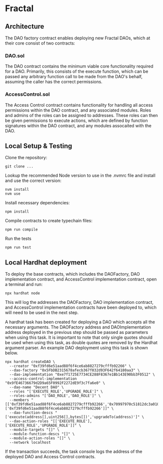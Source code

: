 # Fractal

## Architecture

The DAO factory contract enables deploying new Fractal DAOs, which at their core consist of two contracts:


### DAO.sol

The DAO contract contains the minimum viable core functionality required for a DAO. Primarily, this consists of the execute function, which can be passed any arbitrary function call to be made from the DAO's behalf, assuming the caller has the correct permissions.


### AccessControl.sol

The Access Control contract contains functionality for handling all access permissions within the DAO contract, and any associated modules. Roles and admins of the roles can be assigned to addresses. These roles can then be given permissions to execute actions, which are defined by function signatures within the DAO contract, and any modules assocaited with the DAO.

## Local Setup & Testing

Clone the repository:
```shell
git clone ...
```

Lookup the recommended Node version to use in the .nvmrc file and install and use the correct version:
```shell
nvm install 
nvm use
```

Install necessary dependencies:
```shell
npm install
```

Compile contracts to create typechain files:
```shell
npm run compile
```

Run the tests
```shell
npm run test
```

## Local Hardhat deployment

To deploy the base contracts, which includes the DAOFactory, DAO implementation contract, and AccessControl implementation contract, open a terminal and run:
```shell
npx hardhat node
```
This will log the addresses the DAOFactory, DAO implementation contract, and AccessControl implementation contracts have been deployed to, which will need to be used in the next step.

A hardhat task has been created for deploying a DAO which accepts all the necessary arguments.
The DAOFactory address and DAOImplementation address deployed in the previous step should be passed as parameters when using this task. 
It is important to note that only single quotes should be used when using this task, as double quotes are removed by the Hardhat argument parser. An example DAO deployment using this task is shown below.

```shell
npx hardhat createDAO \
  --creator "0xf39fd6e51aad88f6f4ce6ab8827279cfffb92266" \
  --dao-factory "0x5FbDB2315678afecb367f032d93F642f64180aa3" \
  --dao-implementation "0xe7f1725E7734CE288F8367e1Bb143E90bb3F0512" \
  --access-control-implementation "0x9fE46736679d2D9a65F0992F2272dE9f3c7fa6e0" \
  --dao-name "Decent DAO" \
  --roles "['EXECUTE_ROLE','UPGRADE_ROLE']" \
  --roles-admins "['DAO_ROLE','DAO_ROLE']" \
  --members "[['0xf39fd6e51aad88f6f4ce6ab8827279cfffb92266','0x70997970c51812dc3a010c7d01b50e0d17dc79c8'],['0xf39fd6e51aad88f6f4ce6ab8827279cfffb92266']]" \
  --dao-function-descs "['execute(address[],uint256[],bytes[])','upgradeTo(address)']" \
  --dao-action-roles "[['EXECUTE_ROLE'],['EXECUTE_ROLE','UPGRADE_ROLE']]" \
  --module-targets "[]" \
  --module-function-descs "[]" \
  --module-action-roles "[]" \
  --network localhost
```

If the transaction succeeds, the task console logs the address of the deployed DAO and Access Control contracts.
